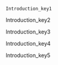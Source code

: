 ```ngMeta
Introduction_key1
```

Introduction_key2


Introduction_key3




Introduction_key4


Introduction_key5
